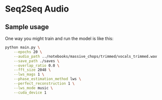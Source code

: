 # Seq2Seq Audio

## Sample usage

One way you might train and run the model is like this:
```bash
python main.py \
    --epochs 20 \
    --audio_path ../notebooks/massive_chops/trimmed/vocals_trimmed.wav \
    --save_path ./saves \
    --overlap_ratio 0.0 \
    --fft_size 2048 \
    --lws_mags 1 \
    --phase_estimation_method lws \
    --perfect_reconstruction 1 \
    --lws_mode music \
    --cuda_device 1 
```